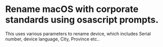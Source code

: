 # Rename macOS with corporate standards using osascript prompts.
This uses various parameters to rename device, which includes Serial number, device language, City, Province etc..
